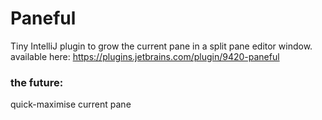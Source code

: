 # Paneful
Tiny IntelliJ plugin to grow the current pane in a split pane editor window.
available here: https://plugins.jetbrains.com/plugin/9420-paneful
### the future:
quick-maximise current pane 
